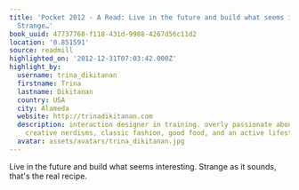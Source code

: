 ```yaml
---
title: 'Pocket 2012 - A Read: Live in the future and build what seems interesting.
  Strange…'
book_uuid: 47737768-f118-431d-9988-4267d56c11d2
location: '0.851591'
source: readmill
highlighted_on: '2012-12-31T07:03:42.000Z'
highlight_by:
  username: trina_dikitanan
  firstname: Trina
  lastname: Dikitanan
  country: USA
  city: Alameda
  website: http://trinadikitanan.com
  description: interaction designer in training. overly passionate about great design,
    creative nerdisms, classic fashion, good food, and an active lifestyle.
  avatar: assets/avatars/trina_dikitanan.jpg
---
```


Live in the future and build what seems interesting. Strange as it sounds, that's the real recipe.